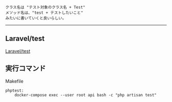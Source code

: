 ```
クラス名は "テスト対象のクラス名 + Test"
メソッド名は、"test + テストしたいこと"
みたいに書いていくと良いらしい。
```

_____

## Laravel/test
[Laravel/test](../Laravel/71_test_1.md)


## 実行コマンド
Makefile
```
phptest:
	docker-compose exec --user root api bash -c "php artisan test"

```


